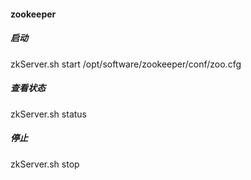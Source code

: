 #### zookeeper

##### 启动

zkServer.sh start /opt/software/zookeeper/conf/zoo.cfg 

##### 查看状态

zkServer.sh status

##### 停止

zkServer.sh stop